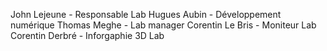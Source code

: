 John Lejeune - Responsable Lab
Hugues Aubin - Développement numérique
Thomas Meghe - Lab manager
Corentin Le Bris - Moniteur Lab
Corentin Derbré - Inforgaphie 3D Lab